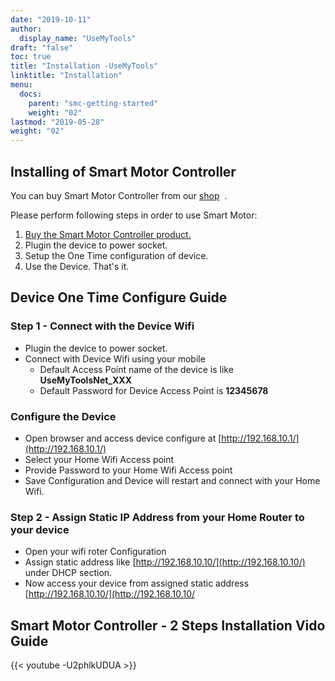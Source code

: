 ```yaml
---
date: "2019-10-11"
author:
  display_name: "UseMyTools"
draft: "false"
toc: true
title: "Installation -UseMyTools"
linktitle: "Installation"
menu:
  docs:
    parent: "smc-getting-started"
    weight: "02"
lastmod: "2019-05-28"
weight: "02"
---
```


## Installing of Smart Motor Controller ##

You can buy Smart Motor Controller from our [shop](https://shop.usemytools.net/product/smart-motor-controller/)  .

Please perform following steps in order to use Smart Motor:

1. [Buy the Smart Motor Controller product.](https://shop.usemytools.net/product/smart-motor-controller/)
1. Plugin the device to power socket.
1. Setup the One Time configuration of device.
1. Use the Device. That's it.

## Device One Time Configure Guide ##


### Step 1 - Connect with the Device Wifi ###

* Plugin the device to power socket.
* Connect with Device Wifi using your mobile
  * Default Access Point name of the device is like **UseMyToolsNet_XXX**
  * Default Password for Device Access Point is **12345678**

### Configure the Device ###

* Open browser and access device configure at [http://192.168.10.1/](http://192.168.10.1/)
* Select your Home Wifi Access point
* Provide Password to your Home Wifi Access point
* Save Configuration and Device will restart and connect with your Home Wifi.

### Step 2 - Assign Static IP Address from your Home Router to your device ###

* Open your wifi roter Configuration
* Assign static address like [http://192.168.10.10/](http://192.168.10.10/) under DHCP section.
* Now access your device from assigned static address [http://192.168.10.10/](http://192.168.10.10/

## Smart Motor Controller - 2 Steps Installation Vido Guide ##

{{< youtube -U2phlkUDUA >}}
